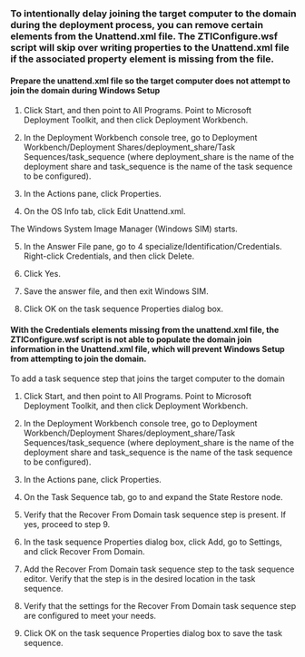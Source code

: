 ### To intentionally delay joining the target computer to the domain during the deployment process, you can remove certain elements from the Unattend.xml file. The ZTIConfigure.wsf script will skip over writing properties to the Unattend.xml file if the associated property element is missing from the file.



#### Prepare the unattend.xml file so the target computer does not attempt to join the domain during Windows Setup

1.   Click Start, and then point to All Programs. Point to Microsoft Deployment Toolkit, and then click Deployment Workbench.

2.   In the Deployment Workbench console tree, go to Deployment Workbench/Deployment Shares/deployment_share/Task Sequences/task_sequence (where deployment_share is the name of the deployment share and task_sequence is the name of the task sequence to be configured).

3.   In the Actions pane, click Properties.

4.   On the OS Info tab, click Edit Unattend.xml.

The Windows System Image Manager (Windows SIM) starts.

5.   In the Answer File pane, go to 4 specialize/Identification/Credentials. Right-click Credentials, and then click Delete.

6.   Click Yes.

7.   Save the answer file, and then exit Windows SIM.

8.   Click OK on the task sequence Properties dialog box.

#### With the Credentials elements missing from the unattend.xml file, the ZTIConfigure.wsf script is not able to populate the domain join information in the Unattend.xml file, which will prevent Windows Setup from attempting to join the domain.

To add a task sequence step that joins the target computer to the domain

1.   Click Start, and then point to All Programs. Point to Microsoft Deployment Toolkit, and then click Deployment Workbench.

2.   In the Deployment Workbench console tree, go to Deployment Workbench/Deployment Shares/deployment_share/Task Sequences/task_sequence (where deployment_share is the name of the deployment share and task_sequence is the name of the task sequence to be configured).

3.   In the Actions pane, click Properties.

4.   On the Task Sequence tab, go to and expand the State Restore node.

5.   Verify that the Recover From Domain task sequence step is present. If yes, proceed to step 9.

6.   In the task sequence Properties dialog box, click Add, go to Settings, and click Recover From Domain.

7.   Add the Recover From Domain task sequence step to the task sequence editor. Verify that the step is in the desired location in the task sequence.

8.   Verify that the settings for the Recover From Domain task sequence step are configured to meet your needs.

9.   Click OK on the task sequence Properties dialog box to save the task sequence.


 
